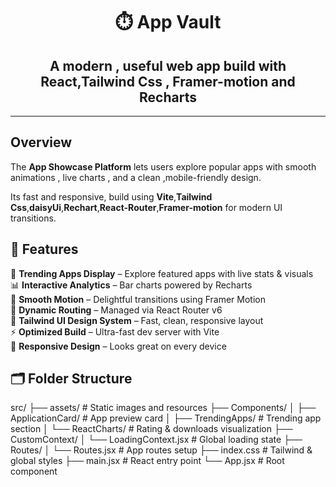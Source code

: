 <div align = "center">

# ⏱️ App Vault

A **modern , useful web app** build with
**React,Tailwind Css , Framer-motion and Recharts**
---

</div>

---
## Overview

The **App Showcase Platform** lets users explore popular apps with smooth animations , live charts , and a clean ,mobile-friendly design.

Its fast  and responsive, build using **Vite**,**Tailwind Css**,**daisyUi**,**Rechart**,**React-Router**,**Framer-motion** for modern UI transitions.

## 🌟 Features

🎯 **Trending Apps Display** – Explore featured apps with live stats & visuals  
📊 **Interactive Analytics** – Bar charts powered by Recharts  
💨 **Smooth Motion** – Delightful transitions using Framer Motion  
🧭 **Dynamic Routing** – Managed via React Router v6  
💅 **Tailwind UI Design System** – Fast, clean, responsive layout  
⚡ **Optimized Build** – Ultra-fast dev server with Vite  
📱 **Responsive Design** – Looks great on every device  



## 🗂️ Folder Structure
src/
├── assets/ # Static images and resources
├── Components/
│ ├── ApplicationCard/ # App preview card
│ ├── TrendingApps/ # Trending app section
│ └── ReactCharts/ # Rating & downloads visualization
├── CustomContext/
│ └── LoadingContext.jsx # Global loading state
├── Routes/
│ └── Routes.jsx # App routes setup
├── index.css # Tailwind & global styles
├── main.jsx # React entry point
└── App.jsx # Root component

